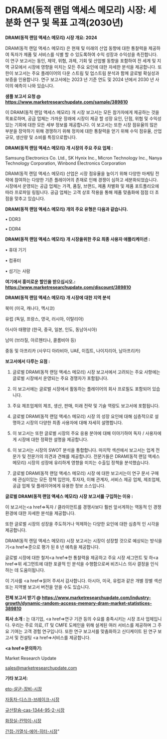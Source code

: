 # DRAM(동적 랜덤 액세스 메모리) 시장: 세분화 연구 및 목표 고객(2030년)

<strong>DRAM(동적 랜덤 액세스 메모리) 시장 개요: 2024</strong>

DRAM(동적 랜덤 액세스 메모리) 은 현재 및 미래의 산업 동향에 대한 통찰력을 제공하여 독자가 제품 및 서비스를 식별 할 수 있도록하여 수익 성장과 수익성을 촉진합니다. 이 연구 보고서는 동인, 제약, 위협, 과제, 기회 및 산업별 동향을 포함하여 전 세계 및 지역 규모에서 시장에 영향을 미치는 모든 주요 요인에 대한 자세한 분석을 제공합니다. 또한이 보고서는 주요 플레이어의 다운 스트림 및 업스트림 분석과 함께 글로벌 확실성과 보증을 인용합니다. 연구 보고서에는 2023 년 기준 연도 및 2024 년에서 2030 년 사이의 예측이 나와 있습니다.



<strong>샘플 보고서 요청 @ <a href=https://www.marketresearchupdate.com/sample/389810>https://www.marketresearchupdate.com/sample/389810</a></strong>

이 DRAM(동적 랜덤 액세스 메모리) 개 시장 보고서는 모든 참가자에게 제공하는 것을 목표로하며, 공급 업체는 가까운 장래에 시장이 제공 할 성장 요인, 단점, 위협 및 수익성있는 기회에 대한 모든 세부 정보를 제공합니다. 이 보고서는 또한 시장 점유율의 많은 부분을 장악하기 위해 경쟁하기 위해 정치에 대한 통찰력을 얻기 위해 수익 점유율, 산업 규모, 생산량 및 소비를 특징으로합니다.



<strong>DRAM(동적 랜덤 액세스 메모리) 개 시장의 주요 주요 업체 :</strong>

Samsung Electronics Co. Ltd., SK Hynix Inc., Micron Technology Inc., Nanya Technology Corporation, Winbond Electronics Corporation

DRAM(동적 랜덤 액세스 메모리) 산업은 시장 점유율을 높이기 위해 다양한 마케팅 전략에 참여하는 다양한 기존 플레이어의 존재로 인해 경쟁이 심하고 세분화되었습니다. 시장에서 운영되는 공급 업체는 가격, 품질, 브랜드, 제품 차별화 및 제품 포트폴리오에 따라 프로파일 링됩니다. 공급 업체는 고객 상호 작용을 통해 제품 맞춤화에 점점 더 초점을 맞추고 있습니다.



<strong>DRAM(동적 랜덤 액세스 메모리) 개의 주요 유형은 다음과 같습니다.</strong>

• DDR3

• DDR4



<strong>DRAM(동적 랜덤 액세스 메모리) 개 시장을위한 주요 최종 사용자 애플리케이션 :</strong>

• 휴대 기기

• 컴퓨터

• 섬기는 사람



<strong>여기에서 흥미로운 할인을 받으십시오.: <a href=https://www.marketresearchupdate.com/discount/389810>https://www.marketresearchupdate.com/discount/389810</a></strong>



<strong>DRAM(동적 랜덤 액세스 메모리) 개 시장에 대한 지역 분석</strong>

북미 (미국, 캐나다, 멕시코)

유럽 (독일, 프랑스, 영국, 러시아, 이탈리아)

아시아 태평양 (한국, 중국, 일본, 인도, 동남아시아)

남미 (브라질, 아르헨티나, 콜롬비아 등)

중동 및 아프리카 (사우디 아라비아, UAE, 이집트, 나이지리아, 남아프리카)



<strong>보고서에서 다루는 요점 :</strong>

1. 글로벌 DRAM(동적 랜덤 액세스 메모리) 시장 보고서에서 고려되는 주요 사항에는 글로벌 시장에서 운영되는 주요 경쟁자가 포함됩니다.

2. 이 보고서에는 글로벌 시장에서 활동하는 플레이어의 회사 프로필도 포함되어 있습니다.

3. 주요 제조업체의 제조, 생산, 판매, 미래 전략 및 기술 역량도 보고서에 포함됩니다.

4. 글로벌 DRAM(동적 랜덤 액세스 메모리) 시장 의 성장 요인에 대해 심층적으로 설명하고 시장의 다양한 최종 사용자에 대해 자세히 설명합니다.

5. 이 보고서는 또한 글로벌 시장의 주요 응용 분야에 대해 이야기하여 독자 / 사용자에게 시장에 대한 정확한 설명을 제공합니다.

6. 이 보고서는 시장의 SWOT 분석을 통합합니다. 마지막 섹션에서 보고서는 업계 전문가 및 전문가의 의견과 견해를 제공합니다. 전문가들은 DRAM(동적 랜덤 액세스 메모리) 시장의 성장에 유리하게 영향을 미치는 수출입 정책을 분석했습니다.

7. 글로벌 DRAM(동적 랜덤 액세스 메모리) 시장 에 대한 보고서는이 연구 문서 구매에 관심이있는 모든 정책 입안자, 투자자, 이해 관계자, 서비스 제공 업체, 제조업체, 공급 업체 및 플레이어에게 유용한 정보 소스입니다.



<strong>글로벌 DRAM(동적 랜덤 액세스 메모리) 시장 보고서를 구입하는 이유 :</strong>

이 보고서는<a href=>독자 / 클</a>라이언트를 경쟁사보다 훨씬 앞서게하는 역동적 인 경쟁 환경에 대한 자세한 분석을 제공합니다.

또한 글로벌 시장의 성장을 주도하거나 억제하는 다양한 요인에 대한 심층적 인 시각을 제공합니다.

DRAM(동적 랜덤 액세스 메모리) 시장 보고서는 시장이 성장할 것으로 예상되는 방식을 기<a href=>준으로</a> 평가 된 8 년 예측을 제공합니다.

글로벌 시장에 대한 철저<a href=>한 통찰력</a>을 제공하고 주요 시장 세그먼트 및 하<a href=>위 세그</a>먼트에 대한 포괄적 인 분석을 수행함으로써 비즈니스 의사 결정을 인식하는 데 도움이됩니다.

이 기사를 <a href=>읽어 주</a>셔서 감사합니다. 아시아, 미국, 유럽과 같은 개별 장별 섹션 또는 지역별 보고서 버전을 얻을 수도 있습니다.



<strong>전체 보고서 받기 @ <a href=https://www.marketresearchupdate.com/industry-growth/dynamic-random-access-memory-dram-market-statistices-389810>https://www.marketresearchupdate.com/industry-growth/dynamic-random-access-memory-dram-market-statistices-389810</a></strong>



<strong>회사 소개 :</strong>
는 대기업, <a href=>연구 기</a>관 등의 수요를 충족시키는 시장 조사 업체입니다. 우리는 주로 의료, IT 및 CMFE 도메인을 위해 설계된 여러 서비스를 제공하며 그 주요 기여는 고객 경험 연구입니다. 또한 연구 보고서를 맞춤화하고 신디케이트 된 연구 보고서 및 컨설팅 <a href=>서비</a>스를 제공합니다.



<strong><a href=>문의하기:</a></strong>

Market Research Update

sales@marketresearchupdate.com



<strong>기타 보고서:</strong>

<a href=https://www.linkedin.com/pulse/eto-살균-장비-시장-경쟁-분석-및-성장-잠재력-2029-isdailynews/>eto-살균-장비-시장</a>

<a href=https://www.linkedin.com/pulse/자동차-디스크-브레이크-시장-경쟁-분석-및-성장-잠재력-2029-mellf/>자동차-디스크-브레이크-시장</a>

<a href=https://www.linkedin.com/pulse/규산칼슘-cas-1344-95-2-시장-규모-및-성장-2023-trend-tracking-tips-360-analysis-czbdf/>규산칼슘-cas-1344-95-2-시장</a>

<a href=https://www.linkedin.com/pulse/화장실-칸막이-시장-세분화-연구-및-목표-고객2029년-trend-tracking-tips-360-analysis-d9u4f/>화장실-칸막이-시장</a>

<a href=https://www.linkedin.com/pulse/간접-가열식-에어-히터-시장-동향-및-성장-전망-isdailynews-3rldf/>간접-가열식-에어-히터-시장</a>"
